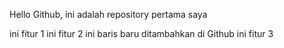 Hello Github, ini adalah repository pertama saya

ini fitur 1
ini fitur 2
ini baris baru ditambahkan di Github
ini fitur 3
